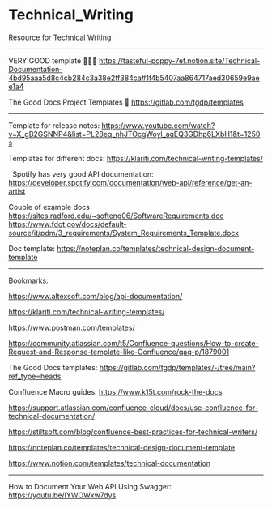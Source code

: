 # Technical_Writing
Resource for Technical Writing

---------------------------------

VERY GOOD template 🔴🔴🔴
https://tasteful-poppy-7ef.notion.site/Technical-Documentation-4bd95aaa5d8c4cb284c3a38e2ff384ca#1f4b5407aa864717aed30659e9aee1a4

The Good Docs Project Templates  🔴
https://gitlab.com/tgdp/templates

-----------

Template for release notes: https://www.youtube.com/watch?v=X_gB2GSNNP4&list=PL28eq_nhJTOcgWoyl_aqEQ3GDhp6LXbH1&t=1250s

Templates for different docs: https://klariti.com/technical-writing-templates/

 
Spotify has very good API documentation: https://developer.spotify.com/documentation/web-api/reference/get-an-artist

Couple of example docs
https://sites.radford.edu/~softeng06/SoftwareRequirements.doc
https://www.fdot.gov/docs/default-source/it/pdm/3_requirements/System_Requirements_Template.docx


Doc template: https://noteplan.co/templates/technical-design-document-template


-----------------------

Bookmarks:

https://www.altexsoft.com/blog/api-documentation/

https://klariti.com/technical-writing-templates/

https://www.postman.com/templates/

https://community.atlassian.com/t5/Confluence-questions/How-to-create-Request-and-Response-template-like-Confluence/qaq-p/1879001

The Good Docs templates:   https://gitlab.com/tgdp/templates/-/tree/main?ref_type=heads

Confluence Macro guides:   https://www.k15t.com/rock-the-docs

https://support.atlassian.com/confluence-cloud/docs/use-confluence-for-technical-documentation/

https://stiltsoft.com/blog/confluence-best-practices-for-technical-writers/

https://noteplan.co/templates/technical-design-document-template

https://www.notion.com/templates/technical-documentation


--------------------------


How to Document Your Web API Using Swagger:     https://youtu.be/IYWOWxw7dys
